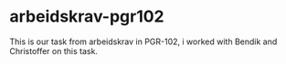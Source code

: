 # arbeidskrav-pgr102
This is our task from arbeidskrav in PGR-102, i worked with Bendik and Christoffer on this task.
